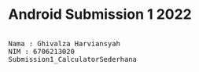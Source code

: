 <h1> Android Submission 1 2022</h1>

<pre> 
Nama : Ghivalza Harviansyah
NIM : 6706213020
Submission1_CalculatorSederhana
  </pre>
